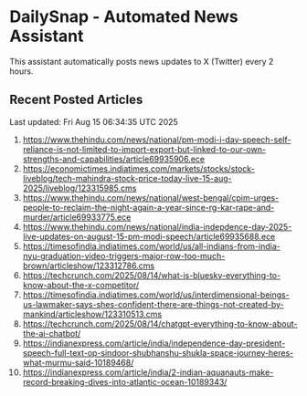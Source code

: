 # DailySnap - Automated News Assistant

This assistant automatically posts news updates to X (Twitter) every 2 hours.

## Recent Posted Articles

Last updated: Fri Aug 15 06:34:35 UTC 2025

1. https://www.thehindu.com/news/national/pm-modi-i-day-speech-self-reliance-is-not-limited-to-import-export-but-linked-to-our-own-strengths-and-capabilities/article69935906.ece
2. https://economictimes.indiatimes.com/markets/stocks/stock-liveblog/tech-mahindra-stock-price-today-live-15-aug-2025/liveblog/123315985.cms
3. https://www.thehindu.com/news/national/west-bengal/cpim-urges-people-to-reclaim-the-night-again-a-year-since-rg-kar-rape-and-murder/article69933775.ece
4. https://www.thehindu.com/news/national/india-indepdence-day-2025-live-updates-on-august-15-pm-modi-speech/article69935688.ece
5. https://timesofindia.indiatimes.com/world/us/all-indians-from-india-nyu-graduation-video-triggers-major-row-too-much-brown/articleshow/123312786.cms
6. https://techcrunch.com/2025/08/14/what-is-bluesky-everything-to-know-about-the-x-competitor/
7. https://timesofindia.indiatimes.com/world/us/interdimensional-beings-us-lawmaker-says-shes-confident-there-are-things-not-created-by-mankind/articleshow/123310513.cms
8. https://techcrunch.com/2025/08/14/chatgpt-everything-to-know-about-the-ai-chatbot/
9. https://indianexpress.com/article/india/independence-day-president-speech-full-text-op-sindoor-shubhanshu-shukla-space-journey-heres-what-murmu-said-10189468/
10. https://indianexpress.com/article/india/2-indian-aquanauts-make-record-breaking-dives-into-atlantic-ocean-10189343/
